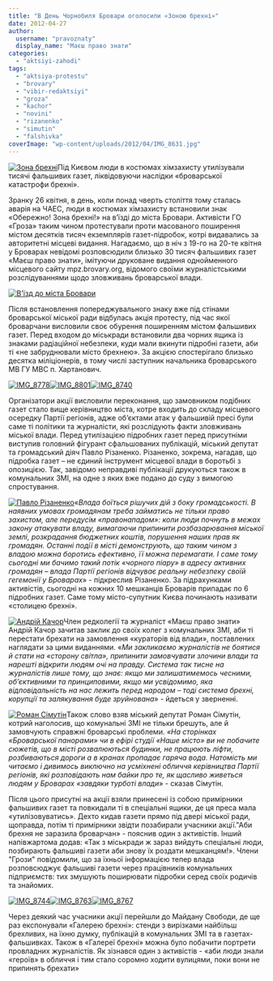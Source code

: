 ```yaml
---
title: "В День Чорнобиля Бровари оголосили «Зоною брехні»"
date: 2012-04-27
author: 
  username: "pravoznaty"
  display_name: "Маєш право знати"
categories: 
  - "aktsiyi-zahodi"
tags: 
  - "aktsiya-protestu"
  - "brovary"
  - "vibir-redaktsiyi"
  - "groza"
  - "kachor"
  - "novini"
  - "rizanenko"
  - "simutin"
  - "falshivka"
coverImage: "wp-content/uploads/2012/04/IMG_8631.jpg"
---
```


[![](https://mpz.brovary.org/wp-content/uploads/2012/04/IMG_8629.jpg "Зона брехні")](https://mpz.brovary.org/wp-content/uploads/2012/04/IMG_8629.jpg)Під Києвом люди в костюмах хімзахисту утилізували тисячі фальшивих газет, ліквідовуючи наслідки «броварської катастрофи брехні».

Зранку 26 квітня, в день, коли понад чверть століття тому сталась аварія на ЧАЕС, люди в костюмах хімзахисту встановили знак «Обережно! Зона брехні!» на в’їзді до міста Бровари. Активісти ГО «Гроза» таким чином протестували проти масованого поширення містом десятків тисяч екземплярів газет-підробок, котрі видавались за авторитетні місцеві видання. Нагадаємо, що в ніч з 19-го на 20-те квітня у Броварах невідомі розповсюдили близько 30 тисяч фальшивих газет «Маєш право знати», імітуючи друковане видання однойменного місцевого сайту mpz.brovary.org, відомого своїми журналістськими розслідуваннями щодо зловживань броварської влади. <!--more-->

[![](https://mpz.brovary.org/wp-content/uploads/2012/04/IMG_8631.jpg "В'їзд до міста Бровари")](https://mpz.brovary.org/wp-content/uploads/2012/04/IMG_8631.jpg)

Після встановлення попереджувального знаку вже під стінами броварської міської ради відбулась акція протесту, під час якої броварчани висловили своє обурення поширенням містом фальшивих газет. Перед входом до міськради встановили два чорних ящика із знаками радіаційної небезпеки, куди мали вкинути підробні газети, аби ті «не забруднювали місто брехнею». За акцією спостерігало близько десятка міліціонерів, в тому числі заступник начальника броварського МВ ГУ МВС п. Хартанович.

[![](https://mpz.brovary.org/wp-content/uploads/2012/04/IMG_8778.jpg "IMG_8778")](https://mpz.brovary.org/wp-content/uploads/2012/04/IMG_8778.jpg)[![](https://mpz.brovary.org/wp-content/uploads/2012/04/IMG_8801.jpg "IMG_8801")](https://mpz.brovary.org/wp-content/uploads/2012/04/IMG_8801.jpg)[![](https://mpz.brovary.org/wp-content/uploads/2012/04/IMG_8740.jpg "IMG_8740")](https://mpz.brovary.org/wp-content/uploads/2012/04/IMG_8740.jpg)

Організатори акції висловили переконання, що замовником подібних газет стало вище керівництво міста, котре входить до складу місцевого осередку Партії регіонів, адже об’єктами атак у фальшивій пресі були саме ті політики та журналісти, які розслідують факти зловживань міської влади. Перед утилізацією підробних газет перед присутніми виступив головний фігурант сфальшованих публікацій, міський депутат та громадський діяч Павло Різаненко. Різаненко, зокрема, нагадав, що підробка газет – не єдиний інструмент місцевої влади в боротьбі з опозицією. Так, завідомо неправдиві публікації друкуються також в комунальних ЗМІ, на одне з яких вже подано до суду з вимогою спростування.

[![](https://mpz.brovary.org/wp-content/uploads/2012/04/IMG_8733.jpg "Павло Різаненко")](https://mpz.brovary.org/wp-content/uploads/2012/04/IMG_8733.jpg)«_Влада боїться рішучих дій з боку громадськості. В наявних умовах громадянам треба займатись не тільки право захистом, але передусім «правонападом»: коли люди почнуть в межах закону атакувати владу, вимагаючи припинити розбазарювання міської землі, розкрадання бюджетних коштів, порушення наших прав як громадян. Останні події в місті демонструють, що таким чином з владою можна боротись ефективно, її можна перемагати. І саме тому сьогодні ми бачимо такий потік «чорного піару» в адресу активних громадян – влада Партії регіонів відчуває реальну небезпеку своїй гегемонії у Броварах_» - підкреслив Різаненко. За підрахунками активістів, сьогодні на кожних 10 мешканців Броварів припадає по 6 підробних газет. Саме тому місто-супутник Києва починають називати «столицею брехні».

[![](https://mpz.brovary.org/wp-content/uploads/2012/04/IMG_8720.jpg "Андрій Качор")](https://mpz.brovary.org/wp-content/uploads/2012/04/IMG_8720.jpg)Член редколегії та журналіст «Маєш право знати» Андрій Качор зачитав заклик до своїх колег з комунальних ЗМІ, аби ті перестати брехати на замовлення «кураторів від влади», поставлених наглядати за цими виданнями. «_Ми закликаємо журналістів не боятися й стати на «сторону світла», припинити замовчувати злочини влади та нарешті відкрити людям очі на правду. Система так тисне на журналістів лише тому, що знає: якщо ми залишатимемось чесними, об’єктивними та принциповими, якщо ми усвідомимо, яка відповідальність на нас лежить перед народом – тоді система брехні, корупції та залякування буде зруйнована_» - йдеться у зверненні.

[![](https://mpz.brovary.org/wp-content/uploads/2012/04/IMG_8784.jpg "Роман Сімутін")](https://mpz.brovary.org/wp-content/uploads/2012/04/IMG_8784.jpg)Також слово взяв міський депутат Роман Сімутін, котрий наголосив, що комунальні ЗМІ не тільки брешуть, але й замовчують справжні броварські проблеми. _«На сторінках «Броварської панорами» чи в ефірі студії «Наше місто» ви не побачите сюжетів, що в місті розвалюються будинки, не працюють ліфти, розбиваються дороги а в кранах пропадає гаряча вода. Натомість ми читаємо і дивимось виключно на усміхнені обличчя керівництва Партії регіонів, які розповідають нам байки про те, як щасливо живеться людям у Броварах «завдяки турботі влади_» - сказав Сімутін.

Після цього присутні на акції взяли принесені із собою примірники фальшивих газет та повкидали ті в спеціальні ящики, де ця преса мала «утилізовуватись». Дехто кидав газети прямо під двері міської ради, щоправда, потім ті примірники звідти позабирали учасники акції."Аби брехня не заразила броварчан» - пояснив один з активістів. Інший напівжартома додав: «Так з міськради ж зараз вийдуть спеціальні люди, позбирають фальшиві газети аби знову їх роздати мешканцям!». Члени "Грози" повідомили, що за їхньої інформацією тепер влада розповсюджує фальшиві газети через працівників комунальних підприємств: тих змушують поширювати підробки серед своїх родичів та знайомих.

[![](https://mpz.brovary.org/wp-content/uploads/2012/04/IMG_8744.jpg "IMG_8744")](https://mpz.brovary.org/wp-content/uploads/2012/04/IMG_8744.jpg)[![](https://mpz.brovary.org/wp-content/uploads/2012/04/IMG_8763.jpg "IMG_8763")](https://mpz.brovary.org/wp-content/uploads/2012/04/IMG_8763.jpg)[![](https://mpz.brovary.org/wp-content/uploads/2012/04/IMG_8767.jpg "IMG_8767")](https://mpz.brovary.org/wp-content/uploads/2012/04/IMG_8767.jpg)

Через деякий час учасники акції перейшли до Майдану Свободи, де ще раз експонували «Галерею брехні»: стенди з вирізками найбільш брехливих, на їхню думку, публікацій в комунальних ЗМІ та в газетах-фальшивках. Також в «Галереї брехні» можна було побачити портрети провладних журналістів. Як зізнався один з активістів - «аби люди знали «героїв» в обличчя і тим стало соромно ходити вулицями, поки вони не припинять брехати»
